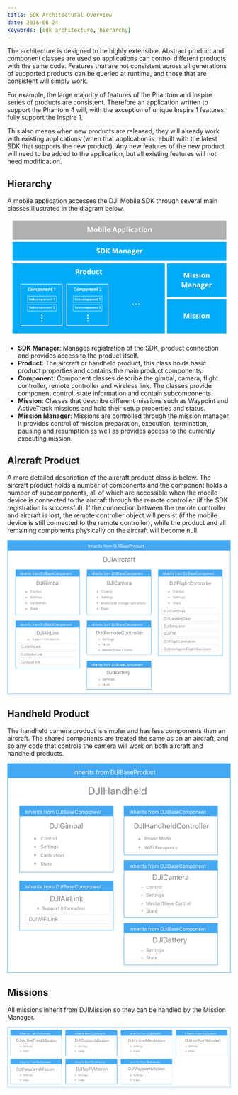 ```yaml
---
title: SDK Architectural Overview
date: 2016-06-24
keywords: [sdk architecture, hierarchy]
---
```


The architecture is designed to be highly extensible. Abstract product and component classes are used so applications can control different products with the same code. Features that are not consistent across all generations of supported products can be queried at runtime, and those that are consistent will simply work.

For example, the large majority of features of the Phantom and Inspire series of products are consistent. Therefore an application written to support the Phantom 4 will, with the exception of unique Inspire 1 features, fully support the Inspire 1. 

This also means when new products are released, they will already work with existing applications (when that application is rebuilt with the latest SDK that supports the new product). Any new features of the new product will need to be added to the application, but all existing features will not need modification.

## Hierarchy

A mobile application accesses the DJI Mobile SDK through several main classes illustrated in the diagram below.

<html><img src="../../images/sdk-architectural-overview/Architecture.png"></html>

* **SDK Manager**: Manages registration of the SDK, product connection and provides access to the product itself.
* **Product**: The aircraft or handheld product, this class holds basic product properties and contains the main product components.
* **Component**: Component classes describe the gimbal, camera, flight controller, remote controller and wireless link. The classes provide component control, state information and contain subcomponents.
* **Mission**: Classes that describe different missions such as Waypoint and ActiveTrack missions and hold their setup properties and status.
* **Mission Manager**: Missions are controlled through the mission manager. It provides control of mission preparation, execution, termination, pausing and resumption as well as provides access to the currently executing mission.

## Aircraft Product

A more detailed description of the aircraft product class is below. The aircraft product holds a number of components and the component holds a number of subcomponents, all of which are accessible when the mobile device is connected to the aircraft through the remote controller (if the SDK registration is successful). If the connection between the remote controller and aircraft is lost, the remote controller object will persist (if the mobile device is still connected to the remote controller), while the product and all remaining components physically on the aircraft will become null.

<html><img src="../../images/sdk-architectural-overview/SDKAircraftArchitecture.png"></html>
 
## Handheld Product

The handheld camera product is simpler and has less components than an aircraft. The shared components are treated the same as on an aircraft, and so any code that controls the camera will work on both aircraft and handheld products.

<html><img src="../../images/sdk-architectural-overview/SDKHandheldArchitecture.png"></html> 

## Missions

All missions inherit from DJIMission so they can be handled by the Mission Manager.

<html><img src="../../images/sdk-architectural-overview/SDKMissionArchitecture.png"></html> 


